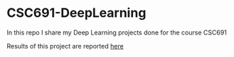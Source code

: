 # CSC691-DeepLearning
In this repo I share my Deep Learning projects done for the course CSC691

Results of this project are reported [here](https://www.researchgate.net/publication/342179672_Road_Damage_Detection_and_Classification_Using_Deep_Neural_Networks_YOLOv4_with_Smartphone_Images)
